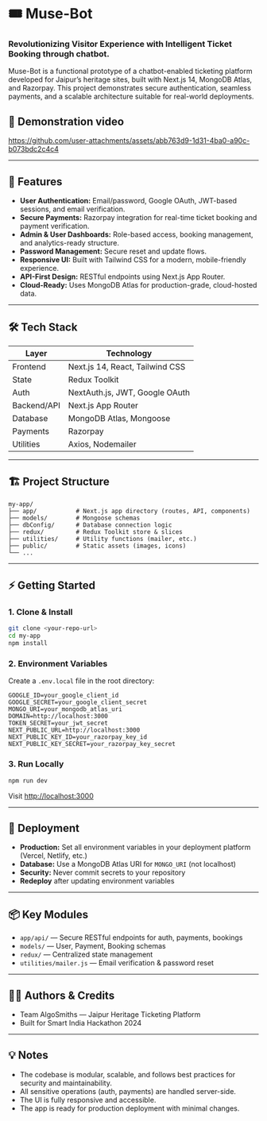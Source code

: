 # 🎟️ Muse-Bot 
### Revolutionizing Visitor Experience with Intelligent Ticket Booking through chatbot. 

Muse-Bot is a functional prototype of a chatbot-enabled ticketing platform developed for Jaipur’s heritage sites, built with Next.js 14, MongoDB Atlas, and Razorpay. This project demonstrates secure authentication, seamless payments, and a scalable architecture suitable for real-world deployments.


## 🎥 Demonstration video
https://github.com/user-attachments/assets/abb763d9-1d31-4ba0-a90c-b073bdc2c4c4

---

## 🚀 Features
- **User Authentication:** Email/password, Google OAuth, JWT-based sessions, and email verification.
- **Secure Payments:** Razorpay integration for real-time ticket booking and payment verification.
- **Admin & User Dashboards:** Role-based access, booking management, and analytics-ready structure.
- **Password Management:** Secure reset and update flows.
- **Responsive UI:** Built with Tailwind CSS for a modern, mobile-friendly experience.
- **API-First Design:** RESTful endpoints using Next.js App Router.
- **Cloud-Ready:** Uses MongoDB Atlas for production-grade, cloud-hosted data.

---

## 🛠️ Tech Stack
| Layer         | Technology                |
|---------------|---------------------------|
| Frontend      | Next.js 14, React, Tailwind CSS |
| State         | Redux Toolkit             |
| Auth          | NextAuth.js, JWT, Google OAuth |
| Backend/API   | Next.js App Router        |
| Database      | MongoDB Atlas, Mongoose   |
| Payments      | Razorpay                  |
| Utilities     | Axios, Nodemailer         |

---

## 🏗️ Project Structure
```
my-app/
├── app/           # Next.js app directory (routes, API, components)
├── models/        # Mongoose schemas
├── dbConfig/      # Database connection logic
├── redux/         # Redux Toolkit store & slices
├── utilities/     # Utility functions (mailer, etc.)
├── public/        # Static assets (images, icons)
└── ...
```

---

## ⚡ Getting Started

### 1. Clone & Install
```bash
git clone <your-repo-url>
cd my-app
npm install
```

### 2. Environment Variables
Create a `.env.local` file in the root directory:
```env
GOOGLE_ID=your_google_client_id
GOOGLE_SECRET=your_google_client_secret
MONGO_URI=your_mongodb_atlas_uri
DOMAIN=http://localhost:3000
TOKEN_SECRET=your_jwt_secret
NEXT_PUBLIC_URL=http://localhost:3000
NEXT_PUBLIC_KEY_ID=your_razorpay_key_id
NEXT_PUBLIC_KEY_SECRET=your_razorpay_key_secret
```

### 3. Run Locally
```bash
npm run dev
```
Visit [http://localhost:3000](http://localhost:3000)

---

## 🚢 Deployment
- **Production:** Set all environment variables in your deployment platform (Vercel, Netlify, etc.)
- **Database:** Use a MongoDB Atlas URI for `MONGO_URI` (not localhost)
- **Security:** Never commit secrets to your repository
- **Redeploy** after updating environment variables

---

## 📦 Key Modules
- `app/api/` — Secure RESTful endpoints for auth, payments, bookings
- `models/` — User, Payment, Booking schemas
- `redux/` — Centralized state management
- `utilities/mailer.js` — Email verification & password reset

---


## 👨‍💻 Authors & Credits
- Team AlgoSmiths — Jaipur Heritage Ticketing Platform
- Built for Smart India Hackathon 2024
---

## 💡 Notes
- The codebase is modular, scalable, and follows best practices for security and maintainability.
- All sensitive operations (auth, payments) are handled server-side.
- The UI is fully responsive and accessible.
- The app is ready for production deployment with minimal changes.
